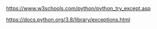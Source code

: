 https://www.w3schools.com/python/python_try_except.asp

https://docs.python.org/3.8/library/exceptions.html